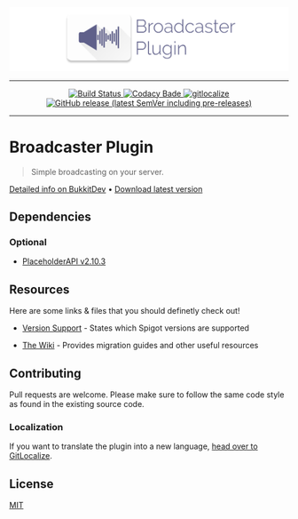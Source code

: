 ![Logo](logo.png)

----

<p align="center">
    <a href="https://github.com/axelrindle/Broadcaster-Plugin/actions?query=workflow%3ABuild">
        <img src="https://github.com/axelrindle/Broadcaster-Plugin/workflows/Build/badge.svg" alt="Build Status">
    </a>
    <a href="https://www.codacy.com/app/axelrindle/Broadcaster-Plugin?utm_source=github.com&amp;utm_medium=referral&amp;utm_content=axelrindle/Broadcaster-Plugin&amp;utm_campaign=Badge_Grade">
        <img src="https://api.codacy.com/project/badge/Grade/7a35936d4add49e8b636c9a2140e8561" alt="Codacy Bade">
    </a>
    <a href="https://gitlocalize.com/repo/5025/whole_project?utm_source=badge">
        <img src="https://gitlocalize.com/repo/5025/whole_project/badge.svg" alt="gitlocalize">
    </a>
    <a href="https://github.com/axelrindle/Broadcaster-Plugin/releases/latest">
        <img src="https://img.shields.io/github/v/release/axelrindle/Broadcaster-Plugin?include_prereleases" alt="GitHub release (latest SemVer including pre-releases)">
    </a>
</p>

----

# Broadcaster Plugin

> Simple broadcasting on your server.

[Detailed info on BukkitDev](https://dev.bukkit.org/projects/broadcaster-plugin)
&bull;
[Download latest version](https://github.com/axelrindle/Broadcaster-Plugin/releases/latest)

## Dependencies

### Optional

- [PlaceholderAPI v2.10.3](https://github.com/PlaceholderAPI/PlaceholderAPI)

## Resources

Here are some links & files that you should definetly check out!

- [Version Support](SUPPORT.md) - States which Spigot versions are supported

- [The Wiki](https://github.com/axelrindle/Broadcaster-Plugin/wiki) - Provides migration guides and other useful resources

## Contributing

Pull requests are welcome. Please make sure to follow the same code style as found in the existing source code.

### Localization

If you want to translate the plugin into a new language, [head over to GitLocalize](https://gitlocalize.com/repo/5025).

## License

[MIT](LICENSE)
